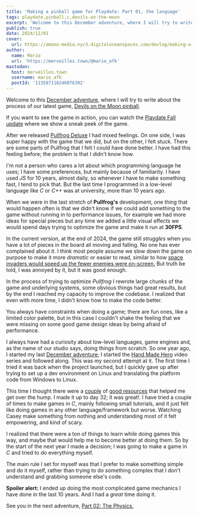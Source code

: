 ```yaml
---
title: 'Making a pinball game for Playdate: Part 01, the language'
tags: playdate,pinball,c,devils-on-the-moon
excerpt: 'Welcome to this December adventure, where I will try to write about the process of our last game, Devils on the Moon pinball. Today I will talk about our choice of programming language for the game.'
publish: true
date: 2024/12/01
cover:
  url: https://amano-media.nyc3.digitaloceanspaces.com/devlog/making-a-pinball-game-for-the-playdate-part-01-the-language/hand-made.jpg
author:
  name: Mario
  url: 'https://merveilles.town/@mario_afk'
mastodon:
  host: merveilles.town
  username: mario_afk
  postId: '113587118246076392'
---
```


Welcome to this [December adventure](https://eli.li/december-adventure), where I will try to write about the process of our latest game, [Devils on the Moon pinball](https://play.date/games/devils-on-the-moon-pinball/).

If you want to see the game in action, you can watch the [Playdate Fall update](https://youtu.be/wSNBCK5gIcY?si=t_YoBfm6o5_JanjH&t=415) where we show a sneak peek of the game.

After we released [Pullfrog Deluxe](https://play.date/games/pullfrog/) I had mixed feelings. On one side, I was super happy with the game that we did, but on the other, I felt stuck. There are some parts of Pullfrog that I felt I could have done better. I have had this feeling before; the problem is that I didn't know how.

I'm not a person who cares a lot about which programming language he uses; I have some preferences, but mainly because of familiarity. I have used _JS_ for 10 years, almost daily, so whenever I have to make something fast, I tend to pick that. But the last time I programmed in a low-level language like _C_ or _C++_ was at university, more than 10 years ago.

When we were in the last stretch of **Pullfrog's** development, one thing that would happen often is that we didn't know if we could add something to the game without running in to performance issues, for example we had more ideas for special pieces but any time we added a little visual effects we would spend days trying to optimize the game and make it run at **30FPS**.

In the current version, at the end of 2024, the game still _struggles_ when you have a lot of pieces in the board all moving and falling. No one has ever complained about it. I think most people assume we slow down the game on purpose to make it more _dramatic_ or easier to read, similar to how [space invaders would speed up the fewer enemies were on-screen.](https://en.wikipedia.org/wiki/Space_Invaders#Hardware) But truth be told, I was annoyed by it, but it was good enough.

In the process of trying to optimize _Pullfrog_ I rewrote large chunks of the game and underlying systems, some obvious things had great results, but by the end I reached my capacity to improve the codebase. I realized that even with more time, I didn't know how to make the code better.

You always have constraints when doing a game; there are fun ones, like a limited color palette, but in this case I couldn't shake the feeling that we were missing on some good game design ideas by being afraid of performance.

I always have had a curiosity about low-level languages, game engines and, as the name of our studio says, doing things from scratch. So one year ago, I started my last [December adventure](https://merveilles.town/@mario_afk/111509153847171054); I started the [Hand Made Hero](https://www.youtube.com/watch?v=A2dxjOjWHxQ) video series and followed along. This was my second attempt at it. The first time I tried it was back when the project launched, but I quickly gave up after trying to set up a dev environment on Linux and translating the platform code from Windows to Linux.

This time I thought there were a [couple](https://hmh-notes.handmade.network/) of [good resources](https://davidgow.net/handmadepenguin/) that helped me get over the hump. I made it up to day 32; it was great!. I have tried a couple of times to make games in _C_, mainly following small tutorials, and it just felt like doing games in any other language/framework but worse. Watching Casey make something from nothing and understanding most of it felt empowering, and kind of scary.

I realized that there were a ton of things to learn while doing games this way, and maybe that would help me to become better at doing them. So by the start of the next year I made a decision; I was going to make a game in _C_ and tried to do everything myself.

The main rule I set for myself was that I prefer to make something simple and do it myself, rather than trying to do something complex that I don't understand and grabbing someone else's code.

**Spoiler alert:** I ended up doing the most complicated game mechanics I have done in the last 10 years. And I had a _great_ time doing it.

See you in the next adventure, [Part 02: The Physics.](https://amano.games/devlog/making-a-pinball-game-for-the-playdate-part-02-the-physics)
